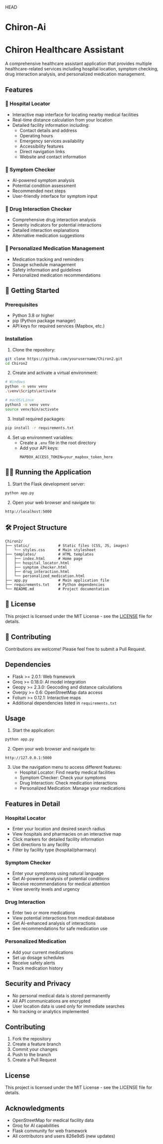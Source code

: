  HEAD
# Chiron-Ai

# Chiron Healthcare Assistant

A comprehensive healthcare assistant application that provides multiple healthcare-related services including hospital location, symptom checking, drug interaction analysis, and personalized medication management.

## Features

### 🏥 Hospital Locator 
- Interactive map interface for locating nearby medical facilities
- Real-time distance calculation from your location
- Detailed facility information including:
  - Contact details and address
  - Operating hours
  - Emergency services availability
  - Accessibility features
  - Direct navigation links
  - Website and contact information

### 🤒 Symptom Checker 
- AI-powered symptom analysis
- Potential condition assessment
- Recommended next steps
- User-friendly interface for symptom input

### 💊 Drug Interaction Checker 
- Comprehensive drug interaction analysis
- Severity indicators for potential interactions
- Detailed interaction explanations
- Alternative medication suggestions

### 💊 Personalized Medication Management 
- Medication tracking and reminders
- Dosage schedule management
- Safety information and guidelines
- Personalized medication recommendations

## 🚀 Getting Started

### Prerequisites
- Python 3.8 or higher
- pip (Python package manager)
- API keys for required services (Mapbox, etc.)

### Installation

1. Clone the repository:
```bash
git clone https://github.com/yourusername/Chiron2.git
cd Chiron2
```

2. Create and activate a virtual environment:
```bash
# Windows
python -m venv venv
.\venv\Scripts\activate

# macOS/Linux
python3 -m venv venv
source venv/bin/activate
```

3. Install required packages:
```bash
pip install -r requirements.txt
```

4. Set up environment variables:
   - Create a `.env` file in the root directory
   - Add your API keys:
     ```
     MAPBOX_ACCESS_TOKEN=your_mapbox_token_here
     ```

## 🏃‍♂️ Running the Application

1. Start the Flask development server:
```bash
python app.py
```

2. Open your web browser and navigate to:
```
http://localhost:5000
```

## 🛠️ Project Structure

```
Chiron2/
├── static/             # Static files (CSS, JS, images)
│   └── styles.css      # Main stylesheet
├── templates/          # HTML templates
│   ├── index.html      # Home page
│   ├── hospital_locator.html
│   ├── symptom_checker.html
│   ├── drug_interaction.html
│   └── personalized_medication.html
├── app.py              # Main application file
├── requirements.txt    # Python dependencies
└── README.md           # Project documentation
```

## 📝 License

This project is licensed under the MIT License - see the [LICENSE](LICENSE) file for details.

## 🤝 Contributing

Contributions are welcome! Please feel free to submit a Pull Request.

## Dependencies
- Flask >= 2.0.1: Web framework
- Groq >= 0.18.0: AI model integration
- Geopy >= 2.3.0: Geocoding and distance calculations
- Overpy >= 0.6: OpenStreetMap data access
- Folium >= 0.12.1: Interactive maps
- Additional dependencies listed in `requirements.txt`

## Usage

1. Start the application:
```bash
python app.py
```

2. Open your web browser and navigate to:
```
http://127.0.0.1:5000
```

3. Use the navigation menu to access different features:
   - Hospital Locator: Find nearby medical facilities
   - Symptom Checker: Check your symptoms
   - Drug Interaction: Check medication interactions
   - Personalized Medication: Manage your medications

## Features in Detail

### Hospital Locator
- Enter your location and desired search radius
- View hospitals and pharmacies on an interactive map
- Click markers for detailed facility information
- Get directions to any facility
- Filter by facility type (hospital/pharmacy)

### Symptom Checker
- Enter your symptoms using natural language
- Get AI-powered analysis of potential conditions
- Receive recommendations for medical attention
- View severity levels and urgency

### Drug Interaction
- Enter two or more medications
- View potential interactions from medical database
- Get AI-enhanced analysis of interactions
- See recommendations for safe medication use

### Personalized Medication
- Add your current medications
- Set up dosage schedules
- Receive safety alerts
- Track medication history

## Security and Privacy

- No personal medical data is stored permanently
- All API communications are encrypted
- User location data is used only for immediate searches
- No tracking or analytics implemented

## Contributing

1. Fork the repository
2. Create a feature branch
3. Commit your changes
4. Push to the branch
5. Create a Pull Request

## License

This project is licensed under the MIT License - see the LICENSE file for details.

## Acknowledgments

- OpenStreetMap for medical facility data
- Groq for AI capabilities
- Flask community for web framework
- All contributors and users
 826e9d5 (new updates)
